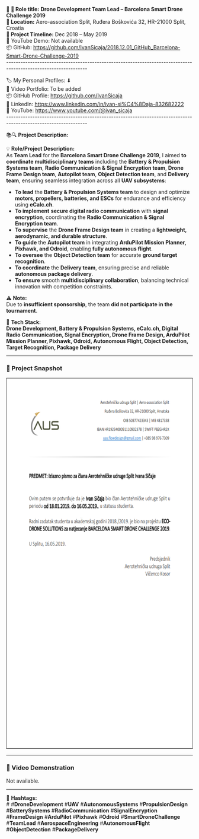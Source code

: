 **🧾 🎯 Role title:** **Drone Development Team Lead – Barcelona Smart Drone Challenge 2019  
📍 Location:** Aero-association Split, Ruđera Boškovića 32, HR-21000 Split, Croatia  
**📅 Project Timeline:** Dec 2018 – May 2019  
🎥 YouTube Demo: Not available  
📦 GitHub: <https://github.com/IvanSicaja/2018.12.01_GitHub_Barcelona-Smart-Drone-Challenge-2019>  
\----------------------------------------------------------------------------------------------------------------

🏷️ My Personal Profiles: ⬇︎  
🎥 Video Portfolio: To be added  
📦 GitHub Profile: <https://github.com/IvanSicaja>  
🔗 LinkedIn: <https://www.linkedin.com/in/ivan-si%C4%8Daja-832682222>  
🎥 YouTube: <https://www.youtube.com/@ivan_sicaja>  
\----------------------------------------------------------------------------------------------------------------

📚🔍 **Project Description:**

💡 **Role/Project Description:**  
As **Team Lead** for the **Barcelona Smart Drone Challenge 2019**, I aimed **to coordinate multidisciplinary teams** including the **Battery & Propulsion Systems team**, **Radio Communication & Signal Encryption team**, **Drone Frame Design team**, **Autopilot team**, **Object Detection team**, and **Delivery team**, ensuring seamless integration across all **UAV subsystems**:

- **To lead** the **Battery & Propulsion Systems team** to design and optimize **motors, propellers, batteries, and ESCs** for endurance and efficiency using **eCalc.ch**.
- **To implement** **secure digital radio communication** with **signal encryption**, coordinating the **Radio Communication & Signal Encryption team**.
- **To supervise** the **Drone Frame Design team** in creating a **lightweight, aerodynamic, and durable structure**.
- **To guide** the **Autopilot team** in integrating **ArduPilot Mission Planner, Pixhawk, and Odroid**, enabling **fully autonomous flight**.
- **To oversee** the **Object Detection team** for accurate **ground target recognition**.
- **To coordinate** the **Delivery team**, ensuring precise and reliable **autonomous package delivery**.
- **To ensure** smooth **multidisciplinary collaboration**, balancing technical innovation with competition constraints.

⚠️ **Note:**  
Due to **insufficient sponsorship**, the team **did not participate in the tournament**.

🔧 **Tech Stack:**  
**Drone Development, Battery & Propulsion Systems, eCalc.ch, Digital Radio Communication, Signal Encryption, Drone Frame Design, ArduPilot Mission Planner, Pixhawk, Odroid, Autonomous Flight, Object Detection, Target Recognition, Package Delivery**

---

### 📸 Project Snapshot

<p align="center">
  <img src="https://github.com/IvanSicaja/2018.12.01_GitHub_Barcelona-Smart-Drone-Challenge-2019/blob/main/publish/2.0_Thumbnail_1.png?raw=true" 
       alt="Barcelona Smart Drone Challenge Preview 1" 
       width="640" 
       height="1000">
</p>


---

### 🎥 Video Demonstration

Not available.

---

📣 **Hashtags:**  
\# #**DroneDevelopment** #**UAV** #**AutonomousSystems** #**PropulsionDesign** #**BatterySystems** #**RadioCommunication** #**SignalEncryption** #**FrameDesign** #**ArduPilot** #**Pixhawk** #**Odroid** #**SmartDroneChallenge** #**TeamLead** #**AerospaceEngineering** #**AutonomousFlight** #**ObjectDetection** #**PackageDelivery**
